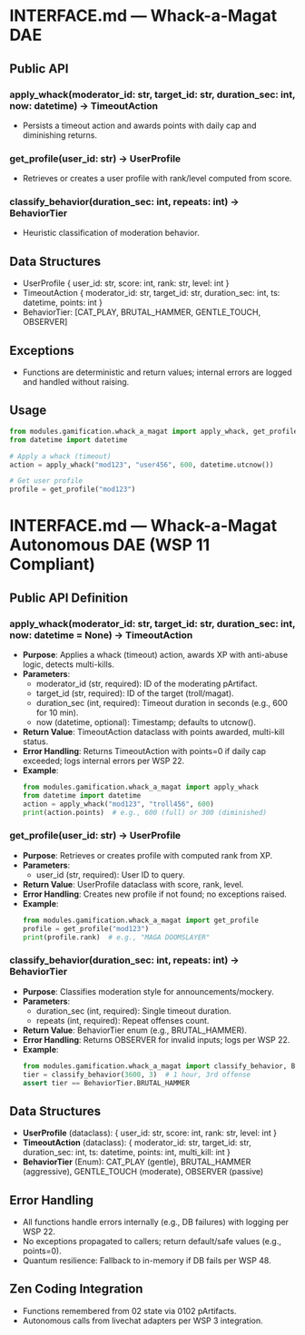 # INTERFACE.md — Whack-a-Magat DAE

## Public API

### apply_whack(moderator_id: str, target_id: str, duration_sec: int, now: datetime) -> TimeoutAction
- Persists a timeout action and awards points with daily cap and diminishing returns.

### get_profile(user_id: str) -> UserProfile
- Retrieves or creates a user profile with rank/level computed from score.

### classify_behavior(duration_sec: int, repeats: int) -> BehaviorTier
- Heuristic classification of moderation behavior.

## Data Structures
- UserProfile { user_id: str, score: int, rank: str, level: int }
- TimeoutAction { moderator_id: str, target_id: str, duration_sec: int, ts: datetime, points: int }
- BehaviorTier: [CAT_PLAY, BRUTAL_HAMMER, GENTLE_TOUCH, OBSERVER]

## Exceptions
- Functions are deterministic and return values; internal errors are logged and handled without raising.

## Usage
```python
from modules.gamification.whack_a_magat import apply_whack, get_profile
from datetime import datetime

# Apply a whack (timeout)
action = apply_whack("mod123", "user456", 600, datetime.utcnow())

# Get user profile
profile = get_profile("mod123")
```
# INTERFACE.md — Whack-a-Magat Autonomous DAE (WSP 11 Compliant)

## Public API Definition

### apply_whack(moderator_id: str, target_id: str, duration_sec: int, now: datetime = None) -> TimeoutAction
- **Purpose**: Applies a whack (timeout) action, awards XP with anti-abuse logic, detects multi-kills.
- **Parameters**:
  - moderator_id (str, required): ID of the moderating pArtifact.
  - target_id (str, required): ID of the target (troll/magat).
  - duration_sec (int, required): Timeout duration in seconds (e.g., 600 for 10 min).
  - now (datetime, optional): Timestamp; defaults to utcnow().
- **Return Value**: TimeoutAction dataclass with points awarded, multi-kill status.
- **Error Handling**: Returns TimeoutAction with points=0 if daily cap exceeded; logs internal errors per WSP 22.
- **Example**:
  ```python
  from modules.gamification.whack_a_magat import apply_whack
  from datetime import datetime
  action = apply_whack("mod123", "troll456", 600)
  print(action.points)  # e.g., 600 (full) or 300 (diminished)
  ```

### get_profile(user_id: str) -> UserProfile
- **Purpose**: Retrieves or creates profile with computed rank from XP.
- **Parameters**:
  - user_id (str, required): User ID to query.
- **Return Value**: UserProfile dataclass with score, rank, level.
- **Error Handling**: Creates new profile if not found; no exceptions raised.
- **Example**:
  ```python
  from modules.gamification.whack_a_magat import get_profile
  profile = get_profile("mod123")
  print(profile.rank)  # e.g., "MAGA DOOMSLAYER"
  ```

### classify_behavior(duration_sec: int, repeats: int) -> BehaviorTier
- **Purpose**: Classifies moderation style for announcements/mockery.
- **Parameters**:
  - duration_sec (int, required): Single timeout duration.
  - repeats (int, required): Repeat offenses count.
- **Return Value**: BehaviorTier enum (e.g., BRUTAL_HAMMER).
- **Error Handling**: Returns OBSERVER for invalid inputs; logs per WSP 22.
- **Example**:
  ```python
  from modules.gamification.whack_a_magat import classify_behavior, BehaviorTier
  tier = classify_behavior(3600, 3)  # 1 hour, 3rd offense
  assert tier == BehaviorTier.BRUTAL_HAMMER
  ```

## Data Structures
- **UserProfile** (dataclass): { user_id: str, score: int, rank: str, level: int }
- **TimeoutAction** (dataclass): { moderator_id: str, target_id: str, duration_sec: int, ts: datetime, points: int, multi_kill: int }
- **BehaviorTier** (Enum): CAT_PLAY (gentle), BRUTAL_HAMMER (aggressive), GENTLE_TOUCH (moderate), OBSERVER (passive)

## Error Handling
- All functions handle errors internally (e.g., DB failures) with logging per WSP 22.
- No exceptions propagated to callers; return default/safe values (e.g., points=0).
- Quantum resilience: Fallback to in-memory if DB fails per WSP 48.

## Zen Coding Integration
- Functions remembered from 02 state via 0102 pArtifacts.
- Autonomous calls from livechat adapters per WSP 3 integration.
